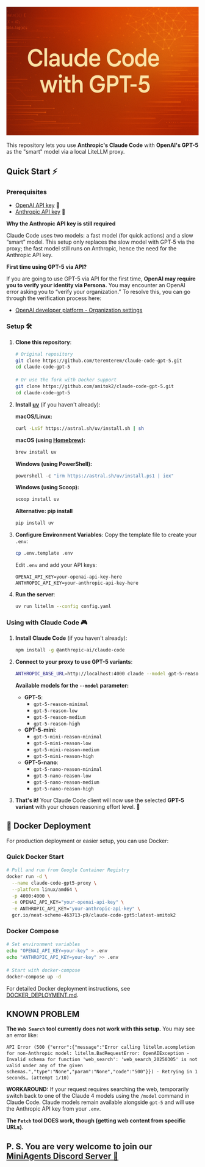 ![Claude Code with GPT-5](claude-code-gpt-5.jpeg)

This repository lets you use **Anthropic's Claude Code** with **OpenAI's GPT-5** as the "smart" model via a local LiteLLM proxy.

## Quick Start ⚡

### Prerequisites

- [OpenAI API key](https://platform.openai.com/settings/organization/api-keys) 🔑
- [Anthropic API key](https://console.anthropic.com/settings/keys) 🔑

**Why the Anthropic API key is still required**

Claude Code uses two models: a fast model (for quick actions) and a slow “smart” model. This setup only replaces the slow model with GPT‑5 via the proxy; the fast model still runs on Anthropic, hence the need for the Anthropic API key.

**First time using GPT-5 via API?**

If you are going to use GPT-5 via API for the first time, **OpenAI may require you to verify your identity via Persona.** You may encounter an OpenAI error asking you to “verify your organization.” To resolve this, you can go through the verification process here:
- [OpenAI developer platform - Organization settings](https://platform.openai.com/settings/organization/general)

### Setup 🛠️

1. **Clone this repository**:
   ```bash
   # Original repository
   git clone https://github.com/teremterem/claude-code-gpt-5.git
   cd claude-code-gpt-5
   
   # Or use the fork with Docker support
   git clone https://github.com/amitok2/claude-code-gpt-5.git
   cd claude-code-gpt-5
   ```

2. **Install [uv](https://docs.astral.sh/uv/)** (if you haven't already):

   **macOS/Linux:**
   ```bash
   curl -LsSf https://astral.sh/uv/install.sh | sh
   ```

   **macOS (using [Homebrew](https://brew.sh/)):**
   ```bash
   brew install uv
   ```

   **Windows (using PowerShell):**
   ```powershell
   powershell -c "irm https://astral.sh/uv/install.ps1 | iex"
   ```

   **Windows (using Scoop):**
   ```bash
   scoop install uv
   ```

   **Alternative: pip install**
   ```bash
   pip install uv
   ```

3. **Configure Environment Variables**:
   Copy the template file to create your `.env`:
   ```bash
   cp .env.template .env
   ```
   Edit `.env` and add your API keys:
   ```dotenv
   OPENAI_API_KEY=your-openai-api-key-here
   ANTHROPIC_API_KEY=your-anthropic-api-key-here
   ```

4. **Run the server**:
   ```bash
   uv run litellm --config config.yaml
   ```

### Using with Claude Code 🎮

1. **Install Claude Code** (if you haven't already):
   ```bash
   npm install -g @anthropic-ai/claude-code
   ```

2. **Connect to your proxy to use GPT-5 variants**:
   ```bash
   ANTHROPIC_BASE_URL=http://localhost:4000 claude --model gpt-5-reason-medium
   ```

   **Available models for the `--model` parameter:**
   - **GPT-5**:
      - `gpt-5-reason-minimal`
      - `gpt-5-reason-low`
      - `gpt-5-reason-medium`
      - `gpt-5-reason-high`
   - **GPT-5-mini**:
      - `gpt-5-mini-reason-minimal`
      - `gpt-5-mini-reason-low`
      - `gpt-5-mini-reason-medium`
      - `gpt-5-mini-reason-high`
   - **GPT-5-nano**:
      - `gpt-5-nano-reason-minimal`
      - `gpt-5-nano-reason-low`
      - `gpt-5-nano-reason-medium`
      - `gpt-5-nano-reason-high`

3. **That's it!** Your Claude Code client will now use the selected **GPT-5 variant** with your chosen reasoning effort level. 🎯

## 🐳 Docker Deployment

For production deployment or easier setup, you can use Docker:

### Quick Docker Start
```bash
# Pull and run from Google Container Registry
docker run -d \
  --name claude-code-gpt5-proxy \
  --platform linux/amd64 \
  -p 4000:4000 \
  -e OPENAI_API_KEY="your-openai-api-key" \
  -e ANTHROPIC_API_KEY="your-anthropic-api-key" \
  gcr.io/neat-scheme-463713-p9/claude-code-gpt5:latest-amitok2
```

### Docker Compose
```bash
# Set environment variables
echo "OPENAI_API_KEY=your-key" > .env
echo "ANTHROPIC_API_KEY=your-key" >> .env

# Start with docker-compose
docker-compose up -d
```

For detailed Docker deployment instructions, see [DOCKER_DEPLOYMENT.md](DOCKER_DEPLOYMENT.md).

## KNOWN PROBLEM

**The `Web Search` tool currently does not work with this setup.** You may see an error like:

```text
API Error (500 {"error":{"message":"Error calling litellm.acompletion for non-Anthropic model: litellm.BadRequestError: OpenAIException - Invalid schema for function 'web_search': 'web_search_20250305' is not valid under any of the given schemas.","type":"None","param":"None","code":"500"}}) · Retrying in 1 seconds… (attempt 1/10)
```

**WORKAROUND:** If your request requires searching the web, temporarily switch back to one of the Claude 4 models using the `/model` command in Claude Code. Claude models remain available alongside `gpt-5` and will use the Anthropic API key from your `.env`.

**The `Fetch` tool DOES work, though (getting web content from specific URLs).**

## P. S. You are very welcome to join our [MiniAgents Discord Server 👥](https://discord.gg/ptSvVnbwKt)
